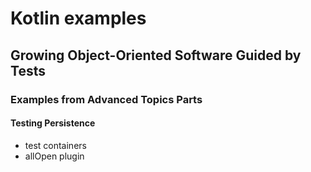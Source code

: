 # Kotlin examples
## Growing Object-Oriented Software Guided by Tests

### Examples from Advanced Topics Parts

#### Testing Persistence

- test containers
- allOpen plugin

